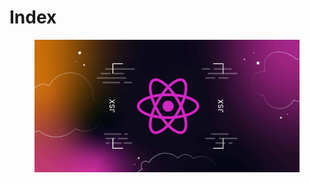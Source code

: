 # Index

<figure><img src=".gitbook/assets/react-must-be-in-scope-when-using-jsx-scaled.jpg" alt=""><figcaption></figcaption></figure>
